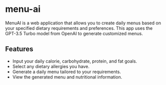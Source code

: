 # menu-ai

MenuAI is a web application that allows you to create daily menus based on your specified dietary requirements and
preferences. This app uses the GPT-3.5 Turbo model from OpenAI to generate customized menus.

## Features

- Input your daily calorie, carbohydrate, protein, and fat goals.
- Select any dietary allergies you have.
- Generate a daily menu tailored to your requirements.
- View the generated menu and nutritional information.